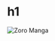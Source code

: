  # h1

![Zoro Manga](https://github.com/user-attachments/assets/6162722b-feaf-4901-9c7e-c9b495f87ce8)
